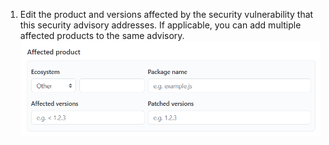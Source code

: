 1. Edit the product and versions affected by the security vulnerability that this security advisory addresses. If applicable, you can add multiple affected products to the same advisory. 
  ![Security advisory metadata](/assets/images/help/security/security-advisory-affected-product.png)
